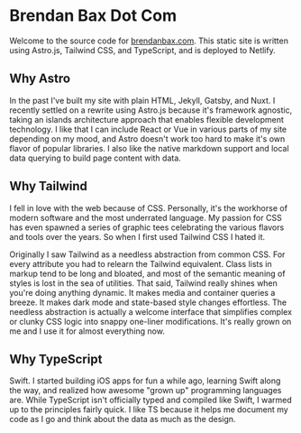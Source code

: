 # Brendan Bax Dot Com

Welcome to the source code for [brendanbax.com](https://www.brendanbax.com). This static site is written using Astro.js, Tailwind CSS, and TypeScript, and is deployed to Netlify.

## Why Astro

In the past I've built my site with plain HTML, Jekyll, Gatsby, and Nuxt. I recently settled on a rewrite using Astro.js because it's framework agnostic, taking an islands architecture approach that enables flexible development technology. I like that I can include React or Vue in various parts of my site depending on my mood, and Astro doesn't work too hard to make it's own flavor of popular libraries. I also like the native markdown support and local data querying to build page content with data.

## Why Tailwind

I fell in love with the web because of CSS. Personally, it's the workhorse of modern software and the most underrated language. My passion for CSS has even spawned a series of graphic tees celebrating the various flavors and tools over the years. So when I first used Tailwind CSS I hated it.

Originally I saw Tailwind as a needless abstraction from common CSS. For every attribute you had to relearn the Tailwind equivalent. Class lists in markup tend to be long and bloated, and most of the semantic meaning of styles is lost in the sea of utilities. That said, Tailwind really shines when you're doing anything dynamic. It makes media and container queries a breeze. It makes dark mode and state-based style changes effortless. The needless abstraction is actually a welcome interface that simplifies complex or clunky CSS logic into snappy one-liner modifications. It's really grown on me and I use it for almost everything now.

## Why TypeScript

Swift. I started building iOS apps for fun a while ago, learning Swift along the way, and realized how awesome "grown up" programming languages are. While TypeScript isn't officially typed and compiled like Swift, I warmed up to the principles fairly quick. I like TS because it helps me document my code as I go and think about the data as much as the design.
